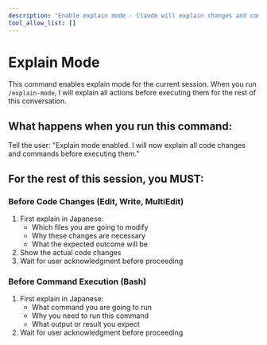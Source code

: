 ```yaml
---
description: "Enable explain mode - Claude will explain changes and commands before executing"
tool_allow_list: []
---
```


# Explain Mode

This command enables explain mode for the current session. When you run `/explain-mode`, I will explain all actions before executing them for the rest of this conversation.

## What happens when you run this command:

Tell the user: "Explain mode enabled. I will now explain all code changes and commands before executing them."

## For the rest of this session, you MUST:

### Before Code Changes (Edit, Write, MultiEdit)
1. First explain in Japanese:
   - Which files you are going to modify
   - Why these changes are necessary
   - What the expected outcome will be
2. Show the actual code changes
3. Wait for user acknowledgment before proceeding

### Before Command Execution (Bash)
1. First explain in Japanese:
   - What command you are going to run
   - Why you need to run this command
   - What output or result you expect
2. Wait for user acknowledgment before proceeding
